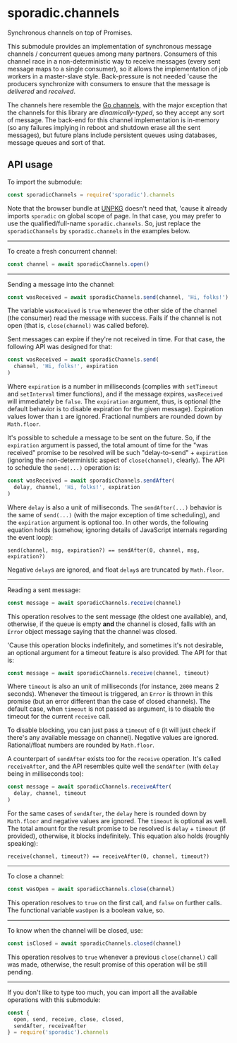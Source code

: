 # sporadic.channels

Synchronous channels on top of Promises.

This submodule provides an implementation of synchronous message channels /
concurrent queues among many partners. Consumers of this channel race in a
non-deterministic way to receive messages (every sent message maps to a single
consumer), so it allows the implementation of job workers in a master-slave
style. Back-pressure is not needed 'cause the producers synchronize with
consumers to ensure that the message is _delivered_ and _received_.

The channels here resemble the [Go channels][1], with the major exception that
the channels for this library are _dinamically-typed_, so they accept any sort
of message. The back-end for this channel implementation is in-memory (so any
failures implying in reboot and shutdown erase all the sent messages), but
future plans include persistent queues using databases, message queues and sort of that.

## API usage

To import the submodule:

```javascript
const sporadicChannels = require('sporadic').channels
```

Note that the browser bundle at [UNPKG][2]
doesn't need that, 'cause it already imports `sporadic` on global scope of page.
In that case, you may prefer to use the qualified/full-name `sporadic.channels`.
So, just replace the `sporadicChannels` by `sporadic.channels` in the examples
below.

---

To create a fresh concurrent channel:

```javascript
const channel = await sporadicChannels.open()
```

---

Sending a message into the channel:

```javascript
const wasReceived = await sporadicChannels.send(channel, 'Hi, folks!')
```

The variable `wasReceived` is `true` whenever the other side of the channel
(the consumer) read the message with success. Fails if the channel is not open
(that is, `close(channel)` was called before).

Sent messages can expire if they're not received in time. For that case, the
following API was designed for that:

```javascript
const wasReceived = await sporadicChannels.send(
  channel, 'Hi, folks!', expiration
)
```

Where `expiration` is a number in milliseconds (complies with `setTimeout` and
`setInterval` timer functions), and if the message expires, `wasReceived` will
immediately be `false`. The `expiration` argument, thus, is optional (the default
behavior is to disable expiration for the given message). Expiration values
lower than `1` are ignored. Fractional numbers are rounded down by `Math.floor`.

It's possible to schedule a message to be sent on the future. So, if the
`expiration` argument is passed, the total amount of time for the "was received"
promise to be resolved will be such "delay-to-send" + `expiration` (ignoring the
non-deterministic aspect of `close(channel)`, clearly). The API to schedule the
`send(...)` operation is:

```javascript
const wasReceived = await sporadicChannels.sendAfter(
  delay, channel, 'Hi, folks!', expiration
)
```

Where `delay` is also a unit of milliseconds. The `sendAfter(...)` behavior is
the same of `send(...)` (with the major exception of time scheduling), and the
`expiration` argument is optional too. In other words, the following equation
holds (somehow, ignoring details of JavaScript internals regarding the event
loop):

```
send(channel, msg, expiration?) == sendAfter(0, channel, msg, expiration?)
```

Negative `delay`s are ignored, and float `delay`s are truncated by `Math.floor`.

---

Reading a sent message:

```javascript
const message = await sporadicChannels.receive(channel)
```

This operation resolves to the sent message (the oldest one available), and,
otherwise, if the queue is empty **and** the channel is closed, falls with an
`Error` object message saying that the channel was closed.

'Cause this operation blocks indefinitely, and sometimes it's not desirable,
an optional argument for a timeout feature is also provided. The API for that is:

```javascript
const message = await sporadicChannels.receive(channel, timeout)
```

Where `timeout` is also an unit of milliseconds (for instance, `2000` means 2
seconds). Whenever the timeout is triggered, an `Error` is thrown in this
promise (but an error different than the case of closed channels). The default
case, when `timeout` is not passed as argument, is to disable the timeout for
the current `receive` call.

To disable blocking, you can just pass a `timeout` of `0` (it will just check
if there's any available message on channel). Negative values are ignored.
Rational/float numbers are rounded by `Math.floor`.

A counterpart of `sendAfter` exists too for the `receive` operation. It's called
`receiveAfter`, and the API resembles quite well the `sendAfter` (with `delay` being
in milliseconds too):

```javascript
const message = await sporadicChannels.receiveAfter(
  delay, channel, timeout
)
```

For the same cases of `sendAfter`, the `delay` here is rounded down by
`Math.floor` and negative values are ignored. The `timeout` is optional as well.
The total amount for the result promise to be resolved is `delay` + `timeout`
(if provided), otherwise, it blocks indefinitely. This equation also holds
(roughly speaking):

```
receive(channel, timeout?) == receiveAfter(0, channel, timeout?)
```

---

To close a channel:

```javascript
const wasOpen = await sporadicChannels.close(channel)
```

This operation resolves to `true` on the first call, and `false` on further
calls. The functional variable `wasOpen` is a boolean value, so.

---

To know when the channel will be closed, use:

```javascript
const isClosed = await sporadicChannels.closed(channel)
```

This operation resolves to `true` whenever a previous `close(channel)` call was
made, otherwise, the result promise of this operation will be still pending.

---

If you don't like to type too much, you can import all the available operations
with this submodule:

```javascript
const {
  open, send, receive, close, closed,
  sendAfter, receiveAfter
} = require('sporadic').channels
```

  [1]: https://gobyexample.com/channels
  [2]: https://unpkg.com/sporadic/dist/index.js
